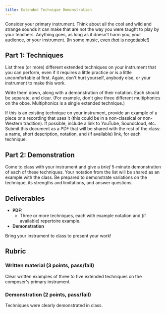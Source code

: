 ```yaml
---
title: Extended Technique Demonstration
---
```


Consider your primary instrument. Think about all the cool and wild and strange sounds it can make that are not the way you were taught to play by your teachers. Anything goes, as long as it doesn't harm you, your audience, or your instrument. (In some music, [even _that_ is negotiable!](https://en.wikipedia.org/wiki/Danger_music))

## Part 1: Techniques

List three (or more) different extended techniques on your instrument that you can perform, even if it requires a little practice or is a little uncomfortable at first. Again, don't hurt yourself, anybody else, or your instrument to make this work.

Write them down, along with a demonstration of their notation. Each should be separate, and clear. (For example, don't give three different multiphonics on the oboe. Multiphonics is a single extended technique.)

If this is an existing technique on your instrument, provide an example of a piece or a recording that uses it (this could be in a non-classical or non-Western tradition). If possible, include a link to YouTube, Soundcloud, etc. Submit this document as a PDF that will be shared with the rest of the class: a name, short description, notation, and (if available) link, for each technique.

## Part 2: Demonstration

Come to class with your instrument and give a _brief_ 5-minute demonstration of each of these techniques. Your notation from the list will be shared as an example with the class. Be prepared to demonstrate variations on the technique, its strengths and limitations, and answer questions.

## Deliverables

- **PDF:**
	- Three or more techniques, each with example notation and (if available) repertoire example.
- **Demonstration**

Bring your instrument to class to present your work!

## Rubric

### Written material (3 points, pass/fail)

Clear written examples of three to five extended techniques on the composer's primary instrument.

### Demonstration (2 points, pass/fail) 

Techniques were clearly demonstrated in class.
